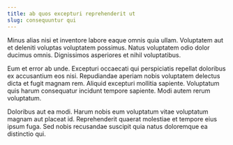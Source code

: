 ```yaml
---
title: ab quos excepturi reprehenderit ut
slug: consequuntur qui
---
```


Minus alias nisi et inventore labore eaque omnis quia ullam. Voluptatem aut et deleniti voluptas voluptatem possimus. Natus voluptatem odio dolor ducimus omnis. Dignissimos asperiores et nihil voluptatibus.

Eum et error ab unde. Excepturi occaecati qui perspiciatis repellat doloribus ex accusantium eos nisi. Repudiandae aperiam nobis voluptatem delectus dicta et fugit magnam rem. Aliquid excepturi mollitia sapiente. Voluptatum quis harum consequatur incidunt tempore sapiente. Modi autem rerum voluptatum.

Doloribus aut ea modi. Harum nobis eum voluptatum vitae voluptatum magnam aut placeat id. Reprehenderit quaerat molestiae et tempore eius ipsum fuga. Sed nobis recusandae suscipit quia natus doloremque ea distinctio qui.
